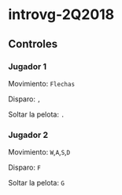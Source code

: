 # introvg-2Q2018

## Controles

### Jugador 1
Movimiento: `Flechas`

Disparo: `,`

Soltar la pelota: `.`


### Jugador 2

Movimiento: `W`,`A`,`S`,`D`

Disparo: `F`

Soltar la pelota: `G`